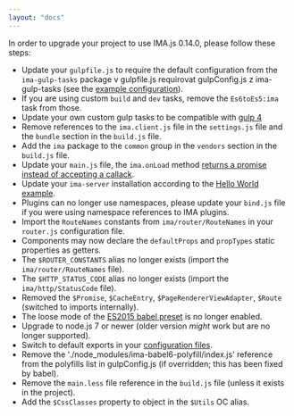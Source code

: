 ```yaml
---
layout: "docs"
---
```


In order to upgrade your project to use IMA.js 0.14.0, please follow these steps:
- Update your `gulpfile.js` to require the default configuration from the `ima-gulp-tasks` package v gulpfile.js requirovat gulpConfig.js z ima-gulp-tasks (see the [example configuration](https://github.com/seznam/IMA.js-skeleton/blob/master/gulpConfig.js)).
- If you are using custom `build` and `dev` tasks, remove the `Es6toEs5:ima` task from those.
- Update your own custom gulp tasks to be compatible with [gulp 4](https://github.com/gulpjs/gulp/tree/4.0)
- Remove references to the `ima.client.js` file in the `settings.js` file and the `bundle` section in the `build.js` file.
- Add the `ima` package to the `common` group in the `vendors` section in the `build.js` file.
- Update your `main.js` file, the `ima.onLoad` method [returns a promise instead of accepting a callack](https://github.com/seznam/ima/tree/ima-doc-update/packages/create-ima-app/examples/hello/main.js#L17).
- Update your `ima-server` installation according to the [Hello World example](https://github.com/seznam/ima/tree/ima-doc-update/packages/create-ima-app/examples/hello).
- Plugins can no longer use namespaces, please update your `bind.js` file if you were using namespace references to IMA plugins.
- Import the `RouteNames` constants from `ima/router/RouteNames` in your `router.js` configuration file.
- Components may now declare the `defaultProps` and `propTypes` static properties as getters.
- The `$ROUTER_CONSTANTS` alias no longer exists (import the `ima/router/RouteNames` file).
- The `$HTTP_STATUS_CODE` alias no longer exists (import the `ima/http/StatusCode` file).
- Removed the `$Promise`, `$CacheEntry`, `$PageRendererViewAdapter`, `$Route` (switched to imports internally).
- The loose mode of the [ES2015 babel preset](http://babeljs.io/docs/plugins/preset-es2015/) is no longer enabled.
- Upgrade to node.js 7 or newer (older version *might* work but are no longer supported).
- Switch to default exports in your [configuration files](https://github.com/seznam/ima/tree/ima-doc-update/packages/create-ima-app/examples/hello/config).
- Remove the './node_modules/ima-babel6-polyfill/index.js' reference from the polyfills list in gulpConfig.js (if overridden; this has been fixed by babel).
- Remove the `main.less` file reference in the `build.js` file (unless it exists in the project).
- Add the `$CssClasses` property to object in the `$Utils` OC alias.
